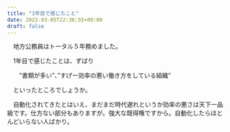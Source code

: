 ```yaml
---
title: "1年目で感じたこと"
date: 2022-03-05T22:36:55+09:00
draft: false
---
```


　地方公務員はトータル５年務めました。

　1年目で感じたことは、ずばり

　　”書類が多い”、”すげー効率の悪い働き方をしている組織”

　といったところでしょうか。

　自動化されてきたとはいえ、まだまだ時代遅れというか効率の悪さは天下一品級です。仕方ない部分もありますが。強大な既得権ですから。自動化したらほとんどいらない人ばかり。